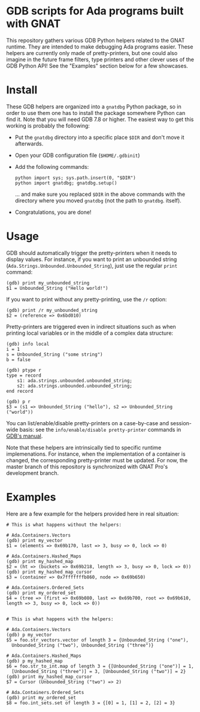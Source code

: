 GDB scripts for Ada programs built with GNAT
============================================

This repository gathers various GDB Python helpers related to the GNAT runtime.
They are intended to make debugging Ada programs easier. These helpers are
currently only made of pretty-printers, but one could also imagine in the
future frame filters, type printers and other clever uses of the GDB Python
API! See the "Examples" section below for a few showcases.


Install
=======

These GDB helpers are organized into a `gnatdbg` Python package, so in
order to use them one has to install the package somewhere Python can find it.
Note that you will need GDB 7.8 or higher. The easiest way to get this working
is probably the following:

  - Put the `gnatdbg` directory into a specific place `$DIR` and don't move it
    afterwards.
  - Open your GDB configuration file (`$HOME/.gdbinit`)
  - Add the following commands:

        python import sys; sys.path.insert(0, "$DIR")
        python import gnatdbg; gnatdbg.setup()

    ... and make sure you replaced `$DIR` in the above commands with the
    directory where you moved `gnatdbg` (not the path to `gnatdbg`. itself).

  - Congratulations, you are done!


Usage
=====

GDB should automatically trigger the pretty-printers when it needs to display
values. For instance, if you want to print an unbounded string
(`Ada.Strings.Unbounded.Unbounded_String`), just use the regular `print`
command:

    (gdb) print my_unbounded_string
    $1 = Unbounded_String ("Hello world!")

If you want to print without any pretty-printing, use the `/r` option:

    (gdb) print /r my_unbounded_string
    $2 = (reference => 0x6bd010)

Pretty-printers are triggered even in indirect situations such as when printing
local variables or in the middle of a complex data structure:

    (gdb) info local
    i = 1
    s = Unbounded_String ("some string")
    b = false

    (gdb) ptype r
    type = record
        s1: ada.strings.unbounded.unbounded_string;
        s2: ada.strings.unbounded.unbounded_string;
    end record

    (gdb) p r
    $3 = (s1 => Unbounded_String ("hello"), s2 => Unbounded_String ("world"))

You can list/enable/disable pretty-printers on a case-by-case and session-wide
basis: see the `info/enable/disable pretty-printer` commands in [GDB's
manual](https://sourceware.org/gdb/onlinedocs/gdb/Pretty_002dPrinter-Commands.html).

Note that these helpers are intrinsically tied to specific runtime
implemenations. For instance, when the implementation of a container is
changed, the corresponding pretty-printer must be updated. For now, the master
branch of this repository is synchronized with GNAT Pro's development branch.


Examples
========

Here are a few example for the helpers provided here in real situation:

    # This is what happens without the helpers:

    # Ada.Containers.Vectors
    (gdb) print my_vector
    $1 = (elements => 0x69b170, last => 3, busy => 0, lock => 0)

    # Ada.Containers.Hashed_Maps
    (gdb) print my_hashed_map
    $2 = (ht => (buckets => 0x69b218, length => 3, busy => 0, lock => 0))
    (gdb) print my_hashed_map_cursor
    $3 = (container => 0x7fffffffb860, node => 0x69b650)

    # Ada.Containers.Ordered_Sets
    (gdb) print my_ordered_set
    $4 = (tree => (first => 0x69b080, last => 0x69b700, root => 0x69b610,
    length => 3, busy => 0, lock => 0))


    # This is what happens with the helpers:

    # Ada.Containers.Vectors
    (gdb) p my_vector
    $5 = foo.str_vectors.vector of length 3 = {Unbounded_String ("one"),
      Unbounded_String ("two"), Unbounded_String ("three")}

    # Ada.Containers.Hashed_Maps
    (gdb) p my_hashed_map
    $6 = foo.str_to_int.map of length 3 = {[Unbounded_String ("one")] = 1,
      [Unbounded_String ("three")] = 3, [Unbounded_String ("two")] = 2}
    (gdb) print my_hashed_map_cursor
    $7 = Cursor (Unbounded_String ("two") => 2)

    # Ada.Containers.Ordered_Sets
    (gdb) print my_ordered_set
    $8 = foo.int_sets.set of length 3 = {[0] = 1, [1] = 2, [2] = 3}
